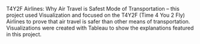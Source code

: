 T4Y2F Airlines: Why Air Travel is Safest Mode of Transportation – this project used Visualization and focused on the T4Y2F (Time 4 You 2 Fly) Airlines to prove that air travel is safer than other means of transportation.  Visualizations were created with Tableau to show the explanations featured in this project.
